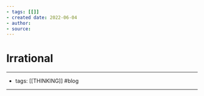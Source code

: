 ```yaml
---
- tags: [[]]
- created date: 2022-06-04
- author: 
- source: 
---
```


# Irrational

---
- tags: [[THINKING]] #blog 
---




